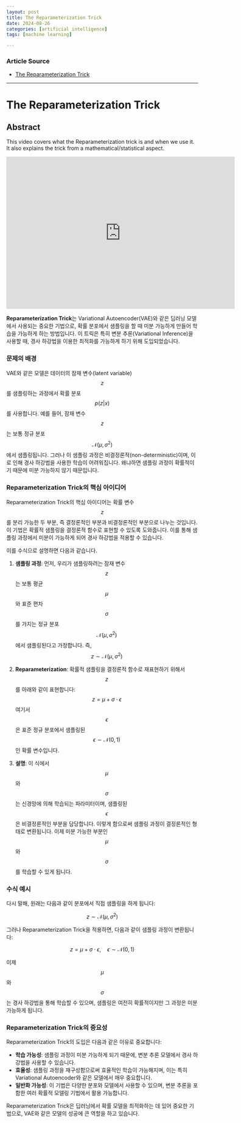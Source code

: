 ```yaml
---
layout: post
title: The Reparameterization Trick
date: 2024-08-26
categories: [artificial intelligence]
tags: [machine learning]

---
```


### Article Source


* [The Reparameterization Trick](https://www.youtube.com/watch?v=vy8q-WnHa9A)

---



# The Reparameterization Trick

## Abstract

This video covers what the Reparameterization trick is and when we use it. It also explains the trick from a mathematical/statistical aspect.

<iframe width="600" height="400" src="https://www.youtube.com/embed/vy8q-WnHa9A?si=vfqK3Br_1rNyxcRq" title="YouTube video player" frameborder="0" allow="accelerometer; autoplay; clipboard-write; encrypted-media; gyroscope; picture-in-picture; web-share" referrerpolicy="strict-origin-when-cross-origin" allowfullscreen></iframe>

**Reparameterization Trick**는 Variational Autoencoder(VAE)와 같은 딥러닝 모델에서 사용되는 중요한 기법으로, 확률 분포에서 샘플링을 할 때 미분 가능하게 만들어 학습을 가능하게 하는 방법입니다. 이 트릭은 특히 변분 추론(Variational Inference)을 사용할 때, 경사 하강법을 이용한 최적화를 가능하게 하기 위해 도입되었습니다.

### 문제의 배경

VAE와 같은 모델은 데이터의 잠재 변수(latent variable) $$ z $$를 샘플링하는 과정에서 확률 분포 $$ p(z|x) $$를 사용합니다. 예를 들어, 잠재 변수 $$ z $$는 보통 정규 분포 $$ \mathcal{N}(\mu, \sigma^2) $$에서 샘플링됩니다. 그러나 이 샘플링 과정은 비결정론적(non-deterministic)이며, 이로 인해 경사 하강법을 사용한 학습이 어려워집니다. 왜냐하면 샘플링 과정이 확률적이기 때문에 미분 가능하지 않기 때문입니다.

### Reparameterization Trick의 핵심 아이디어

Reparameterization Trick의 핵심 아이디어는 확률 변수 $$ z $$를 분리 가능한 두 부분, 즉 결정론적인 부분과 비결정론적인 부분으로 나누는 것입니다. 이 기법은 확률적 샘플링을 결정론적 함수로 표현할 수 있도록 도와줍니다. 이를 통해 샘플링 과정에서 미분이 가능하게 되어 경사 하강법을 적용할 수 있습니다.

이를 수식으로 설명하면 다음과 같습니다.

1. **샘플링 과정**: 먼저, 우리가 샘플링하려는 잠재 변수 $$ z $$는 보통 평균 $$ \mu $$와 표준 편차 $$ \sigma $$를 가지는 정규 분포 $$ \mathcal{N}(\mu, \sigma^2) $$에서 샘플링된다고 가정합니다. 즉,
   $$
   z \sim \mathcal{N}(\mu, \sigma^2)
   $$
   
2. **Reparameterization**: 확률적 샘플링을 결정론적 함수로 재표현하기 위해서 $$ z $$를 아래와 같이 표현합니다:
   $$
   z = \mu + \sigma \cdot \epsilon
   $$
   여기서 $$ \epsilon $$은 표준 정규 분포에서 샘플링된 $$ \epsilon \sim \mathcal{N}(0, 1) $$인 확률 변수입니다.

3. **설명**: 이 식에서 $$ \mu $$와 $$ \sigma $$는 신경망에 의해 학습되는 파라미터이며, 샘플링된 $$ \epsilon $$은 비결정론적인 부분을 담당합니다. 이렇게 함으로써 샘플링 과정이 결정론적인 형태로 변환됩니다. 이제 미분 가능한 부분인 $$ \mu $$와 $$ \sigma $$를 학습할 수 있게 됩니다.

### 수식 예시

다시 말해, 원래는 다음과 같이 분포에서 직접 샘플링을 하게 됩니다:

$$
z \sim \mathcal{N}(\mu, \sigma^2)
$$

그러나 Reparameterization Trick을 적용하면, 다음과 같이 샘플링 과정이 변환됩니다:

$$
z = \mu + \sigma \cdot \epsilon, \quad \epsilon \sim \mathcal{N}(0, 1)
$$

이제 $$ \mu $$와 $$ \sigma $$는 경사 하강법을 통해 학습할 수 있으며, 샘플링은 여전히 확률적이지만 그 과정은 미분 가능하게 됩니다.

### Reparameterization Trick의 중요성

Reparameterization Trick의 도입은 다음과 같은 이유로 중요합니다:
- **학습 가능성**: 샘플링 과정이 미분 가능하게 되기 때문에, 변분 추론 모델에서 경사 하강법을 사용할 수 있습니다.
- **효율성**: 샘플링 과정을 재구성함으로써 효율적인 학습이 가능해지며, 이는 특히 Variational Autoencoder와 같은 모델에서 매우 중요합니다.
- **일반화 가능성**: 이 기법은 다양한 분포와 모델에서 사용할 수 있으며, 변분 추론을 포함한 여러 확률적 모델링 기법에서 활용 가능합니다.

Reparameterization Trick은 딥러닝에서 확률 모델을 최적화하는 데 있어 중요한 기법으로, VAE와 같은 모델의 성공에 큰 역할을 하고 있습니다.